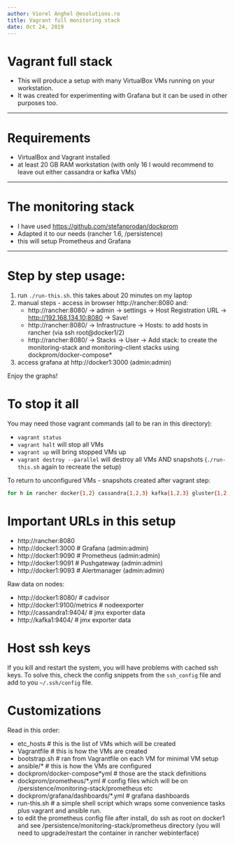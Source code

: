 ```yaml
---
author: Viorel Anghel @esolutions.ro
title: Vagrant full monitoring stack
date: Oct 24, 2019
---
```


# Vagrant full stack
- This will produce a setup with many VirtualBox VMs running on your workstation.  
- It was created for experimenting with Grafana but it can be used in other purposes too.
 
---
# Requirements
- VirtualBox and Vagrant installed
- at least 20 GB RAM workstation (with only 16 I would recommend to leave out either cassandra or kafka VMs)

---
# The monitoring stack
- I have used https://github.com/stefanprodan/dockprom
- Adapted it to our needs (rancher 1.6, /persistence)
- this will setup Prometheus and Grafana

---
# Step by step usage:

1. run ```./run-this.sh```. this takes about 20 minutes on my laptop
2. manual steps - access in browser http://rancher:8080 and:
    - http://rancher:8080/ -> admin -> settings -> Host Registration URL -> http://192.168.134.10:8080 -> Save!
    - http://rancher:8080/ -> Infrastructure -> Hosts: to add hosts in rancher (via ssh root@docker1/2)
    - http://rancher:8080/ -> Stacks -> User -> Add stack: to create the monitoring-stack and monitoring-client stacks using dockprom/docker-compose*
3. access grafana at http://docker1:3000 (admin:admin)

Enjoy the graphs!

# To stop it all
You may need those vagrant commands (all to be ran in this directory):
- ```vagrant status```
- ```vagrant halt``` will stop all VMs 
- ```vagrant up``` will bring stopped VMs up
- ```vagrant destroy --parallel``` will destroy all VMs AND snapshots (```./run-this.sh``` again to recreate the setup)

To return to unconfigured VMs - snapshots created after vagrant step:
```bash
for h in rancher docker{1,2} cassandra{1,2,3} kafka{1,2,3} gluster{1,2,3} ; do vagrant snapshot restore $h ${h}-t0 ; done
```

# Important URLs in this setup
- http://rancher:8080
- http://docker1:3000 # Grafana (admin:admin)
- http://docker1:9090 # Prometheus (admin:admin)
- http://docker1:9091 # Pushgateway (admin:admin)
- http://docker1:9093 # Alertmanager (admin:admin)

Raw data on nodes:
- http://docker1:8080/ # cadvisor
- http://docker1:9100/metrics # nodeexporter
- http://cassandra1:9404/ # jmx exporter data
- http://kafka1:9404/ # jmx exporter data

# Host ssh keys
If you kill and restart the system, you will have problems with cached ssh keys. To solve this, check the config snippets from the ```ssh_config``` file and add to you ```~/.ssh/config``` file.
 
# Customizations
Read in this order:
- etc_hosts # this is the list of VMs which will be created
- Vagrantfile # this is how the VMs are created
- bootstrap.sh # ran from Vagrantfile on each VM for minimal VM setup
- ansible/* # this is how the VMs are configured
- dockprom/docker-compose*yml # those are the stack definitions
- dockprom/prometheus/*.yml # config files which will be on /persistence/monitoring-stack/prometheus etc
- dockprom/grafana/dashboards/*.yml # grafana dashboards
- run-this.sh # a simple shell script which wraps some convenience tasks plus vagrant and ansible run.
- to edit the prometheus config file after install, do ssh as root on docker1 and see 
/persistence/monitoring-stack/prometheus directory (you will need to upgrade/restart the container in rancher webinterface)



